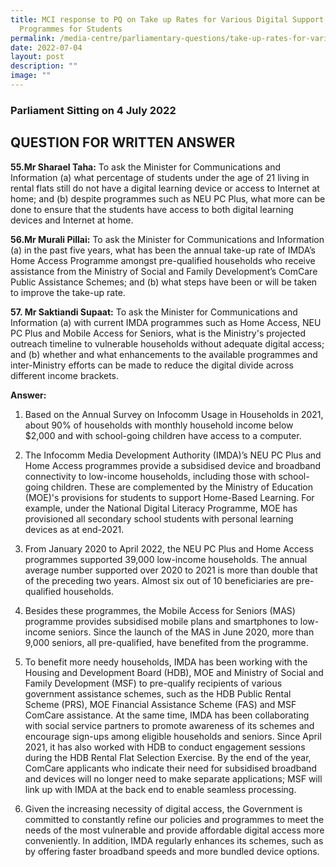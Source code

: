 ```yaml
---
title: MCI response to PQ on Take up Rates for Various Digital Support
  Programmes for Students
permalink: /media-centre/parliamentary-questions/take-up-rates-for-various-support-prog-for-students/
date: 2022-07-04
layout: post
description: ""
image: ""
---
```

### Parliament Sitting on 4 July 2022

QUESTION FOR WRITTEN ANSWER
------------------------------------
**55.Mr Sharael Taha:** To ask the Minister for Communications and Information (a) what percentage of students under the age of 21 living in rental flats still do not have a digital learning device or access to Internet at home; and (b) despite programmes such as NEU PC Plus, what more can be done to ensure that the students have access to both digital learning devices and Internet at home.

**56.Mr Murali Pillai:** To ask the Minister for Communications and Information (a) in the past five years, what has been the annual take-up rate of IMDA’s Home Access Programme amongst pre-qualified households who receive assistance from the Ministry of Social and Family Development’s ComCare Public Assistance Schemes; and (b) what steps have been or will be taken to improve the take-up rate.

**57. Mr Saktiandi Supaat:** To ask the Minister for Communications and Information (a) with current IMDA programmes such as Home Access, NEU PC Plus and Mobile Access for Seniors, what is the Ministry's projected outreach timeline to vulnerable households without adequate digital access; and (b) whether and what enhancements to the available programmes and inter-Ministry efforts can be made to reduce the digital divide across different income brackets.

**Answer:**

1. Based on the Annual Survey on Infocomm Usage in Households in 2021, about 90% of households with monthly household income below $2,000 and with school-going children have access to a computer.

2. The Infocomm Media Development Authority (IMDA)’s NEU PC Plus and Home Access programmes provide a subsidised device and broadband connectivity to low-income households, including those with school-going children. These are complemented by the Ministry of Education (MOE)'s provisions for students to support Home-Based Learning. For example, under the National Digital Literacy Programme, MOE has provisioned all secondary school students with personal learning devices as at end-2021.

3. From January 2020 to April 2022, the NEU PC Plus and Home Access programmes supported 39,000 low-income households. The annual average number supported over 2020 to 2021 is more than double that of the preceding two years. Almost six out of 10 beneficiaries are pre-qualified households.

4. Besides these programmes, the Mobile Access for Seniors (MAS) programme provides subsidised mobile plans and smartphones to low-income seniors. Since the launch of the MAS in June 2020, more than 9,000 seniors, all pre-qualified, have benefited from the programme.

5. To benefit more needy households, IMDA has been working with the Housing and Development Board (HDB), MOE and Ministry of Social and Family Development (MSF) to pre-qualify recipients of various government assistance schemes, such as the HDB Public Rental Scheme (PRS), MOE Financial Assistance Scheme (FAS) and MSF ComCare assistance. At the same time, IMDA has been collaborating with social service partners to promote awareness of its schemes and encourage sign-ups among eligible households and seniors. Since April 2021, it has also worked with HDB to conduct engagement sessions during the HDB Rental Flat Selection Exercise. By the end of the year, ComCare applicants who indicate their need for subsidised broadband and devices will no longer need to make separate applications; MSF will link up with IMDA at the back end to enable seamless processing.

6. Given the increasing necessity of digital access, the Government is committed to constantly refine our policies and programmes to meet the needs of the most vulnerable and provide affordable digital access more conveniently. In addition, IMDA regularly enhances its schemes, such as by offering faster broadband speeds and more bundled device options.